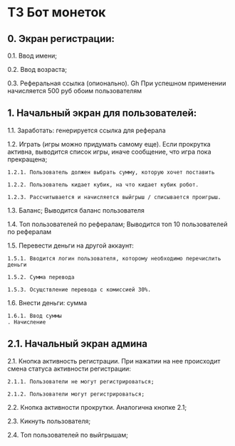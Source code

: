 # ТЗ Бот монеток
## 0. Экран регистрации:
0.1. Ввод имени;

0.2. Ввод возраста;

0.3. Реферальная ссылка (опионально). Gh При успешном применении начисляется 500 руб обоим пользователям

## 1. Начальный экран для пользователей:
1.1. Заработать: генерируется ссылка для реферала

1.2. Играть (игры можно придумать самому еще). Если прокрутка активна, выводится список игры, иначе сообщение, что игра пока прекращена;

    1.2.1. Пользователь должен выбрать сумму, которую хочет поставить
    
    1.2.2. Пользователь кидает кубик, на что кидает кубик робот. 
    
    1.2.3. Рассчитывается и начисляется выйгрыш / списывается проигрыш.

1.3. Баланс; Выводится баланс пользователя

1.4. Топ пользователей по рефералам; Выводится топ 10 пользователей по рефералам

1.5. Перевести деньги на другой аккаунт:

    1.5.1. Вводится логин пользователя, которому необходимо перечислить деньги
    
    1.5.2. Сумма перевода
    
    1.5.3. Осущствление перевода с комиссией 30%.

1.6. Внести деньги: сумма

    1.6.1. Ввод суммы
    . Начисление

## 2.1. Начальный экран админа
2.1. Кнопка активность регистрации. При нажатии на нее происходит смена статуса активности регистрации: 

    2.1.1. Пользователи не могут регистрироваться; 
    
    2.1.2. Пользователи могут регистрироваться;

2.2. Кнопка активности прокрутки. Аналогична кнопке 2.1;

2.3. Кикнуть пользователя; 

2.4. Топ пользователей по выйгрышам;
